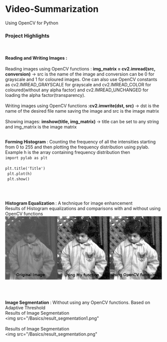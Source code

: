 # Video-Summarization
Using OpenCV for Python

<h3>Project Highlights </h3>
<br>
<h4>Reading and Writing Images :</h4>
Reading images using OpenCV functions : <strong>img_matrix = cv2.imread(src, conversion)</strong> -> src is the name of the image and conversion can be 0 for grayscale and 1 for coloured images. One can also use OpenCV constants as cv2.IMREAD_GRAYSCALE for grayscale and cv2.IMREAD_COLOR for coloured(without any alpha factor) and cv2.IMREAD_UNCHANGED for loading the alpha factor(transparency). 
<br>
<br>
Writing images using OpenCV functions :<strong>cv2.imwrite(dst, src)</strong> -> dst is the name of the desired file name saving the image and src is the image matrix 
<br>
<br>
Showing images: <strong> imshow(title, img_matrix) </strong> -> title can be set to  any string and img_matrix is the image matrix
<br>
<br>

<strong>Forming Histogram </strong> : Counting the frequency of all the intensities starting from 0 to 255 and then plotting the frequency distribution using pylab. Example h is the array containing frequency distribution then <br>
<code>import pylab as plt </code> <br />
<code> plt.title('Title') </code> <br />
<code> plt.plot(h) </code> <br />
<code> plt.show() </code> <br />

<br>
<br>

<strong>Histogram Equalization </strong>: A technique for image enhancement <br>
Results of Histogram equalizations and comparisons with and without using OpenCV functions<br>
<img src="result_histo.png">


<br>
<br>

<strong> Image Segmentation </strong> : Without using any OpenCV functions. Based on Adaptive Threshold<br>
Results of Image Segmentation <br>
<img src="/Basics/result_segmentation1.png"
<br>
<br>
Results of Image Segmentation <br>
<img src="/Basics/result_segmentation.png"
<br>
<br>









